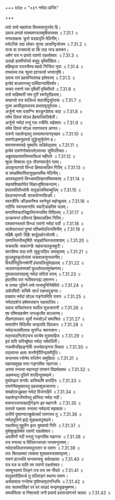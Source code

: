 +++
title = "०३१ नर्मदा-प्राप्तिः"

+++


  
ततो रामो महातेजा विस्मयात्पुनरेव हि।  
उवाच प्रणतो वाक्यमगस्त्यमृषिसत्तमम् ॥ 7.31.1 ॥   
भगवन्राक्षसः क्रूरो यदाप्रभृति मेदिनीम्।  
पर्यटत्किं तदा लोकाः शून्या आसन्द्विजोत्तम ॥ 7.31.2 ॥   
राजा वा राजमात्रो वा किं तदा नात्र कश्चन।  
धर्षणं यत्र न प्राप्तो रावणो राक्षसेश्वरः ॥ 7.31.3 ॥   
उताहो हतवीर्यास्ते बभूवुः पृथिवीक्षितः।  
बहिष्कृता वरास्त्रैश्च बहवो निर्जिता नृपाः ॥ 7.31.4 ॥   
राघवस्य वचः श्रुत्वा ह्यगस्त्यो भगवानृषिः।  
उवाच रामं प्रहसन्पितामह इवेश्वरम् ॥ 7.31.5 ॥   
इत्येवं बाधमानस्तु पार्थिवान्पार्थिवर्षभ।  
चचार रावणो राम पृथिवीं पृथिवीपते ॥ 7.31.6 ॥   
ततो माहिष्मतीं नाम पुरीं स्वर्गपुरीप्रभाम्।  
सम्प्राप्तो यत्र सान्निध्यं सदासीद्वसुरेतसः ॥ 7.31.7 ॥   
तुल्य आसीन्नृपस्तस्य प्रभावाद्वसुरेतसः।  
अर्जुनो नाम यत्राग्निः शरकुण्डेशयः सदा ॥ 7.31.8 ॥   
तमेव दिवसं सोऽथ हैहयाधिपतिर्बली।  
अर्जुनो नर्मदां रन्तुं गतः स्त्रीभिः सहेश्वरः ॥ 7.31.9 ॥   
तमेव दिवसं सोऽथ रावणस्तत्र आगतः।  
रावणो राक्षसेन्द्रस्तु तस्यामात्यानपृच्छत ॥ 7.31.10 ॥   
रावणोऽहमनुप्राप्तो युद्धेप्सुर्नृवरेण ह।  
ममागमनमप्यग्रे युष्माभिः सन्निवेद्यताम् ॥ 7.31.11 ॥   
इत्येवं रावणेनोक्तास्तेऽमात्याः सुविपश्चितः।  
अब्रुवन्राक्षसपतिमसान्निध्यं महीपतेः ॥ 7.31.12 ॥   
श्रुत्वा विश्रवसः पुत्रः पौराणामर्जुनं गतम्।  
अपसृत्यागतो विन्ध्यं हिमवत्सन्निभं गिरिम् ॥ 7.31.13 ॥   
स तमभ्रमिवाविष्टमुद्भ्रन्तमिव मेदिनीम्।  
अपश्यद्रावणो विन्ध्यमालिखन्तमिवाम्बरम् ॥ 7.31.14 ॥   
सहस्रशिखरोपेतं सिंहाध्युषितकन्दरम्।  
प्रपातपतितैस्तोयैः साट्टहासमिवाम्बुधिम् ॥ 7.31.15 ॥   
देवदानवगन्धर्वैः साप्सरोगणकिन्नरैः।  
स्वस्त्रीभिः क्रीडमानैश्च स्वर्गभूतं महोच्छ्रयम् ॥ 7.31.16 ॥   
नदीभिः स्यन्दमानाभिः स्फटिकप्रतिमं जलम्।  
फणाभिश्चलजिह्वाभिरनन्तमिव विष्ठितम् ॥ 7.31.17 ॥   
उत्क्रामन्तं दरीवन्तं हिमवत्सन्निभं गिरिम्।  
पश्यमानस्ततो विन्ध्यं रावणो नर्मदां ययौ ॥ 7.31.18 ॥   
चलोपलजलां पुण्यां पश्चिमोदधिगामिनीम् ॥ 7.31.19 ॥   
महिषैः सृमरैः सिंहैः शार्दूलर्क्षगजोत्तमैः।  
उष्णाभितप्तैस्तृषितैः सङ्क्षोभितजलाशयाम् ॥ 7.31.20 ॥   
चक्रवाकैः सकारण्डैः सहंसजलकुक्कुटैः।  
सारसैश्च सदा मत्तैः सुकूजद्भिः समावृताम् ॥ 7.31.21 ॥   
फुल्लद्रुमकृतोत्तंसां चक्रवाकयुगस्तनीम्।  
विस्तीर्णपुलिनश्रोणीं हंसावलिसुमेखलाम् ॥ 7.31.22 ॥   
जलावगाहसंस्पर्शां फुल्लोत्पलशुभेक्षणाम्।  
पुष्पकादवरुह्याशु नर्मदां सरितां वराम् ॥ 7.31.23 ॥   
इष्टामिव वरां नारीमवगाह्य दशाननः।  
स तस्याः पुलिने रम्ये नानामुनिनिषेविते ॥ 7.31.24 ॥   
उपोपविष्टैः सचिवैः सार्धं राक्षसपुङ्गवः।  
प्रख्याय नर्मदां सोऽथ गङ्गेयमिति रावणः ॥ 7.31.25 ॥   
नर्मदादर्शजं हर्षमाप्तवान् राक्षसाधिपः।  
उवाच सचिवांस्तत्र सलीलं शुकसारणौ ॥ 7.31.26 ॥   
एष रश्मिसहस्रेण जगत्कृत्वैव काञ्चनम्।  
तीक्ष्णतापकरः सूर्यो नभसोऽर्धं समाश्रितः ॥ 7.31.27 ॥   
मामासीनं विदित्वैव चन्द्रायति दिवाकरः ॥ 7.31.28 ॥   
नर्मदाजलशीतश्च सुगन्धिः श्रमनाशनः।  
मद्भयादनिलोऽप्यत्र वात्येष सुसमाहितः ॥ 7.31.29 ॥   
इयं वापि सरिच्छ्रेष्ठा नर्मदा नर्मवर्धिनी।  
नक्रमीनविहङ्गोर्मिः सभयेवाङ्गना स्थिता ॥ 7.31.30 ॥   
तद्भवन्तः क्षताः शस्त्रैर्नृपैरिन्द्रसमैर्युधि।  
चन्दनस्य रसेनेव रुधिरेण समुक्षिताः ॥ 7.31.31 ॥   
महापद्ममुखा मत्ता गङ्गामिव गहागजाः।  
अस्यां स्नात्वा महानद्यां पाप्मानं विप्रमोक्ष्यथ ॥ 7.31.32 ॥   
अहमप्यद्य पुलिने शरदिन्दुसमप्रभे।  
पुष्पोपहारं शनकैः करिष्यामि कपर्दिनः ॥ 7.31.33 ॥   
रावणेनैवमुक्तास्तु प्रहस्तशुकसारणाः।  
समहोदरधूम्राक्षा नर्मदां विजगाहिरे ॥ 7.31.34 ॥   
राक्षसेन्द्रगजैस्तैस्तु क्षोभिता नर्मदा नदी।  
वामनाञ्जनपद्माद्यैर्गङ्गा इव महागजैः ॥ 7.31.35 ॥   
ततस्ते राक्षसाः स्नात्वा नर्मदायां महाबलाः।  
उत्तीर्य पुष्पाण्याजह्रुर्बल्यर्थं रावणस्य तु ॥ 7.31.36 ॥   
नर्मदापुलिने हृद्ये शुभ्राभ्रसदृशप्रभे।  
राक्षसैस्तु मुहूर्तेन कृतः पुष्पमयो गिरिः ॥ 7.31.37 ॥   
पुष्पेषूपहृतेष्वेवं रावणो राक्षसेश्वरः।  
अवतीर्णो नदीं स्नातुं गङ्गामिव महागजः ॥ 7.31.38 ॥   
तत्र स्नात्वा च विधिवज्जप्त्वा जप्यमनुत्तमम्।  
नर्मदासलिलात्तस्मादुत्ततार स रावणः ॥ 7.31.39 ॥   
ततः क्लिन्नाम्बरं त्यक्त्वा शुक्लवस्त्रसमावृतम्।  
रावणं प्राञ्जलिं यान्तमन्वयुः सर्वराक्षसाः ॥ 7.31.40 ॥   
यत्र यत्र च याति स्म रावणो राक्षसेश्वरः।  
जाम्बूनदमयं लिङ्गं तत्र तत्र स्म नीयते ॥ 7.31.41 ॥   
वालुकावेदिमध्ये तु तल्लिङ्गं स्थाप्य रावणः।  
अर्चयामास गन्धैश्च पुष्पैश्चामृतगन्धिभिः ॥ 7.31.42 ॥   
ततः सतामार्तिहरं परं वरं वरप्रदं चन्द्रमयूखभूषणम्।  
समर्चयित्वा स निशाचरो जगौ प्रसार्य हस्तान्प्रणनर्त चाग्रतः ॥ 7.31.43 ॥   
